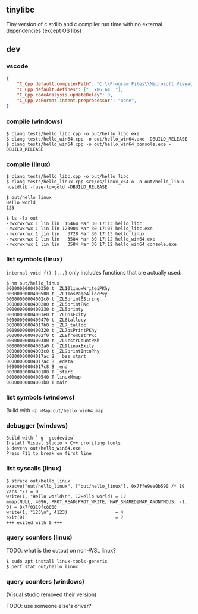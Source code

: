 ## tinylibc

Tiny version of c stdlib and c compiler run time with no external dependencies (except OS libs)

## dev

### vscode
```json
{
    "C_Cpp.default.compilerPath": "C:\\Program Files\\Microsoft Visual Studio\\2022\\Community\\VC\\Tools\\Llvm\\x64\\bin\\clang.exe",
    "C_Cpp.default.defines": ["__x86_64__"],
    "C_Cpp.codeAnalysis.updateDelay": 0,
    "C_Cpp.vcFormat.indent.preprocessor": "none",
}
```

### compile (windows)
```
$ clang tests/hello_libc.cpp -o out/hello_libc.exe
$ clang tests/hello_win64.cpp -o out/hello_win64.exe -DBUILD_RELEASE
$ clang tests/hello_win64.cpp -o out/hello_win64_console.exe -DBUILD_RELEASE
```

### compile (linux)
```
$ clang tests/hello_libc.cpp -o out/hello_libc
$ clang tests/hello_linux.cpp src/os/linux_x64.o -o out/hello_linux -nostdlib -fuse-ld=gold -DBUILD_RELEASE
```
```
$ out/hello_linux
Hello world
123
```
```
$ ls -la out
-rwxrwxrwx 1 lin lin  16464 Mar 30 17:13 hello_libc
-rwxrwxrwx 1 lin lin 123904 Mar 30 17:07 hello_libc.exe
-rwxrwxrwx 1 lin lin   3728 Mar 30 17:13 hello_linux
-rwxrwxrwx 1 lin lin   3584 Mar 30 17:12 hello_win64.exe
-rwxrwxrwx 1 lin lin   3584 Mar 30 17:12 hello_win64_console.exe
```

### list symbols (linux)
`internal void f() {...}` only includes functions that are actually used:
```
$ nm out/hello_linux
0000000000400350 t _ZL10linuxWriteiPKhy
0000000000400500 t _ZL11osPageAllocPvy
00000000004002c0 t _ZL5print6String
0000000000400200 t _ZL5printPKc
0000000000400230 t _ZL5printy
00000000004001e0 t _ZL6osExity
0000000000400470 t _ZL6tallocy
00000000004017b0 b _ZL7_talloc
0000000000400320 t _ZL7osPrintPKhy
00000000004002f0 t _ZL8fromCstrPKc
0000000000400380 t _ZL9cstrCountPKh
00000000004002a0 t _ZL9linuxExity
00000000004003c0 t _ZL9printIntoPhy
00000000004017ac B __bss_start
00000000004017ac B _edata
00000000004017c8 B _end
0000000000400180 T _start
0000000000400540 T linuxMmap
00000000004001b0 T main
```
### list symbols (windows)
Build with `-z -Map:out/hello_win64.map`

### debugger (windows)
```
Build with `-g -gcodeview`
Install Visual studio > C++ profiling tools
$ devenv out/hello_win64.exe
Press F11 to break on first line
```

### list syscalls (linux)
```
$ strace out/hello_linux
execve("out/hello_linux", ["out/hello_linux"], 0x7ffe9ee0b590 /* 19 vars */) = 0
write(1, "Hello world\n", 12Hello world) = 12
mmap(NULL, 4096, PROT_READ|PROT_WRITE, MAP_SHARED|MAP_ANONYMOUS, -1, 0) = 0x7f0319fc8000
write(1, "123\n", 4123)                  = 4
exit(0)                                  = ?
+++ exited with 0 +++
```

### query counters (linux)
TODO: what is the output on non-WSL linux?
```
$ sudo apt install linux-tools-generic
$ perf stat out/hello_linux
```

### query counters (windows)
(Visual studio removed their version)

TODO: use someone else's driver?
